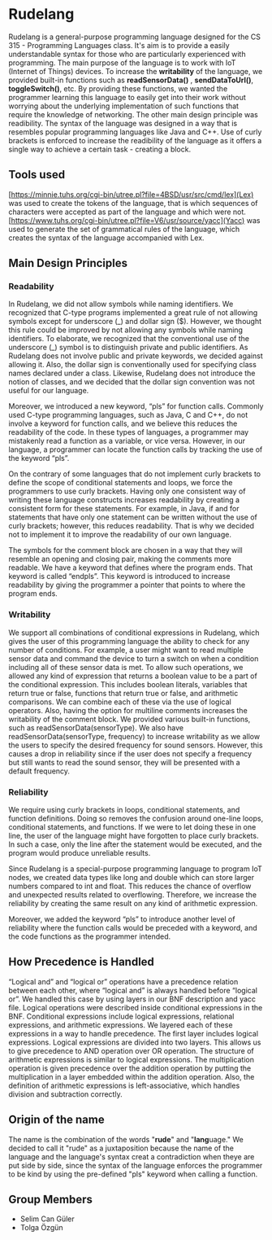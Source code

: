 # Rudelang

Rudelang is a general-purpose programming language designed for the CS 315 - Programming Languages class. It's aim is to provide a
easily understandable syntax for those who are particularly experienced with programming. The main purpose of the language is to work 
with IoT (Internet of Things) devices. To increase the **writability** of the language, we provided built-in functions such as **readSensorData()**
, **sendDataToUrl()**, **toggleSwitch()**, etc. By providing these functions, we wanted the programmer learning this language to easily get into
their work without worrying about the underlying implementation of such functions that require the knowledge of networking. The other main design
principle was readibility. The syntax of the language was designed in a way that is resembles popular programming languages like Java and C++. Use of
curly brackets is enforced to increase the readibility of the language as it offers a single way to achieve a certain task - creating a block. 


## Tools used
[https://minnie.tuhs.org/cgi-bin/utree.pl?file=4BSD/usr/src/cmd/lex](Lex) was used to create the tokens of the language, that is which sequences of characters 
were accepted as part of the language and which were not. [https://www.tuhs.org/cgi-bin/utree.pl?file=V6/usr/source/yacc](Yacc) was used to generate the set of grammatical rules of the language, which creates the syntax of the language accompanied with Lex.
 
## Main Design Principles
### Readability 
In Rudelang, we did not allow symbols while naming identifiers. We recognized that C-type programs implemented a great rule of not allowing symbols except for underscore (\_) and dollar sign ($). However, we thought this rule could be improved by not allowing any symbols while naming identifiers. To elaborate, we recognized that the conventional use of the underscore (\_) symbol is to distinguish private and public identifiers. As Rudelang does not involve public and private keywords, we decided against allowing it. Also, the dollar sign is conventionally used for specifying class names declared under a class. Likewise, Rudelang does not introduce the notion of classes, and we decided that the dollar sign convention was not useful for our language.


Moreover, we introduced a new keyword, “pls” for function calls. Commonly used C-type programming languages, such as Java, C and C++, do not involve a keyword for function calls, and we believe this reduces the readability of the code. In these types of languages, a programmer may mistakenly read a function as a variable, or vice versa. However, in our language, a programmer can locate the function calls by tracking the use of the keyword “pls”.


On the contrary of some languages that do not implement curly brackets to define the scope of conditional statements and loops, we force the programmers to use curly brackets. Having only one consistent way of writing these language constructs increases readability by creating a consistent form for these statements.  For example, in Java, if and for statements that have only one statement can be written without the use of curly brackets; however, this reduces readability. That is why we decided not to implement it to improve the readability of our own language.


The symbols for the comment block are chosen in a way that they will resemble an opening and closing pair, making the comments more readable.
We have a keyword that defines where the program ends. That keyword is called “endpls”. This keyword is introduced to increase readability by giving the programmer a pointer that points to where the program ends.

### Writability	
We support all combinations of conditional expressions in Rudelang, which gives the user of this programming language the ability to check for any number of conditions. For example, a user might want to read multiple sensor data and command the device to turn a switch on when a condition including all of these sensor data is met. To allow such operations, we allowed any kind of expression that returns a boolean value to be a part of the conditional expression. This includes boolean literals, variables that return true or false, functions that return true or false, and arithmetic comparisons. We can combine each of these via the use of logical operators. Also, having the option for multiline comments increases the writability of the comment block.
We provided various built-in functions, such as readSensorData(sensorType). We also have readSensorData(sensorType, frequency) to increase writability as we allow the users to specify the desired frequency for sound sensors. However, this causes a drop in reliability since if the user does not specify a frequency but still wants to read the sound sensor, they will be presented with a default frequency. 

### Reliability
We require using curly brackets in loops, conditional statements, and function definitions. Doing so removes the confusion around one-line loops, conditional statements, and functions. If we were to let doing these in one line, the user of the language might have forgotten to place curly brackets. In such a case, only the line after the statement would be executed, and the program would produce unreliable results.
	
  
Since Rudelang is a special-purpose programming language to program IoT nodes, we created data types like long and double which can store larger numbers compared to int and float. This reduces the chance of overflow and unexpected results related to overflowing. Therefore, we increase the reliability by creating the same result on any kind of arithmetic expression.


Moreover, we added the keyword “pls” to introduce another level of reliability where the function calls would be preceded with a keyword, and the code functions as the programmer intended.

## How Precedence is Handled

“Logical and” and “logical or” operations have a precedence relation between each other, where “logical and” is always handled before “logical or”. We handled this case by using layers in our BNF description and yacc file. Logical operations were described inside conditional expressions in the BNF.
Conditional expressions include logical expressions, relational expressions, and arithmetic expressions. We layered each of these expressions in a way to handle precedence. The first layer includes logical expressions. Logical expressions are divided into two layers. This allows us to give precedence to AND operation over OR operation. 
The structure of arithmetic expressions is similar to logical expressions. The multiplication operation is given precedence over the addition operation by putting the multiplication in a layer embedded within the addition operation. Also, the definition of arithmetic expressions is left-associative, which handles division and subtraction correctly.
	

## Origin of the name
The name is the combination of the words "**rude**" and "**lang**uage." We decided to call it "rude" as a juxtaposition because the name of the language and the language's syntax creat a contradiction when theye are put side by side, since the syntax of the language enforces the programmer to be kind by using the pre-defined "pls" keyword when calling a function.


## Group Members
- Selim Can Güler 
- Tolga Özgün
